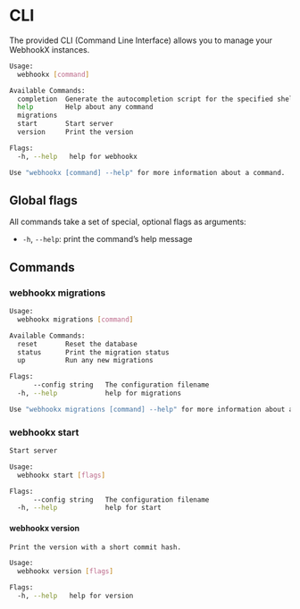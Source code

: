 # CLI

The provided CLI (Command Line Interface) allows you to manage your WebhookX instances.




```sh
Usage:
  webhookx [command]

Available Commands:
  completion  Generate the autocompletion script for the specified shell
  help        Help about any command
  migrations  
  start       Start server
  version     Print the version

Flags:
  -h, --help   help for webhookx

Use "webhookx [command] --help" for more information about a command.
```



## Global flags

All commands take a set of special, optional flags as arguments:

-   `-h`, `--help`: print the command’s help message

## Commands



### webhookx migrations

```sh
Usage:
  webhookx migrations [command]

Available Commands:
  reset       Reset the database
  status      Print the migration status
  up          Run any new migrations

Flags:
      --config string   The configuration filename
  -h, --help            help for migrations

Use "webhookx migrations [command] --help" for more information about a command.
```



### webhookx start

```sh
Start server

Usage:
  webhookx start [flags]

Flags:
      --config string   The configuration filename
  -h, --help            help for start
```



#### webhookx version

```sh
Print the version with a short commit hash.

Usage:
  webhookx version [flags]

Flags:
  -h, --help   help for version
```




